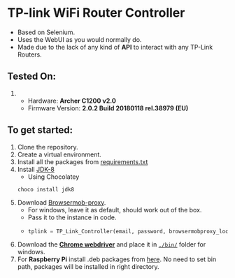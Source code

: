 # TP-link WiFi Router Controller
- Based on Selenium.
- Uses the WebUI as you would normally do.
- Made due to the lack of any kind of __API__ to interact with any TP-Link Routers.

## Tested On:
1. - Hardware: __Archer C1200 v2.0__
   - Firmware Version: __2.0.2 Build 20180118 rel.38979 (EU)__

## To get started:
1. Clone the repository.
2. Create a virtual environment.
3. Install all the packages from [requirements.txt](./requirements.txt)
4. Install [JDK-8](https://www.oracle.com/in/java/technologies/javase/javase-jdk8-downloads.html)
    - Using Chocolatey
    ```CHOCO
    choco install jdk8
    ```
5. Download [Browsermob-proxy](https://github.com/lightbody/browsermob-proxy/releases/tag/browsermob-proxy-2.1.4).
    - For windows, leave it as default, should work out of the box.
    - Pass it to the instance in code.
    - ```PYTHON
      tplink = TP_Link_Controller(email, password, browsermobproxy_location=r"bin\browsermob-proxy-2.1.4\bin\browsermob-proxy", DEBUG_MODE=True)
      ```
4. Download the [__Chrome webdriver__](https://chromedriver.chromium.org/downloads) and place it in [`./bin/`](./bin/) folder for windows.
5. For __Raspberry Pi__ install .deb packages from [here](https://launchpad.net/~canonical-chromium-builds/+archive/ubuntu/stage/+build/14482955). No need to set bin path, packages will be installed in right directory.